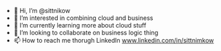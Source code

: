 - 👋 Hi, I’m @sittnikow
- 👀 I’m interested in combining cloud and business
- 🌱 I’m currently learning more about cloud stuff
- 💞️ I’m looking to collaborate on business logic thing
- 📫 How to reach me thorugh LinkedIn www.linkedin.com/in/sittnimkow

<!---
sittnikow/sittnikow is a ✨ special ✨ repository because its `README.md` (this file) appears on your GitHub profile.
You can click the Preview link to take a look at your changes.
--->
